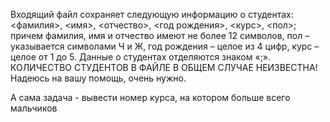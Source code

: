 Входящий файл сохраняет следующую информацию о студентах:
<фамилия>, <имя>, <отчество>, <год рождения>, <курс>, <пол>;
причем фамилия, имя и отчество имеют не более 12 символов, пол
– указывается символами Ч и Ж, год рождения – целое из 4 цифр, курс –
целое от 1 до 5. Данные о студентах отделяются знаком «;».
КОЛИЧЕСТВО СТУДЕНТОВ В ФАЙЛЕ В ОБЩЕМ СЛУЧАЕ
НЕИЗВЕСТНА! Надеюсь на вашу помощь, очень нужно.

А сама задача - вывести номер курса, на котором больше всего мальчиков